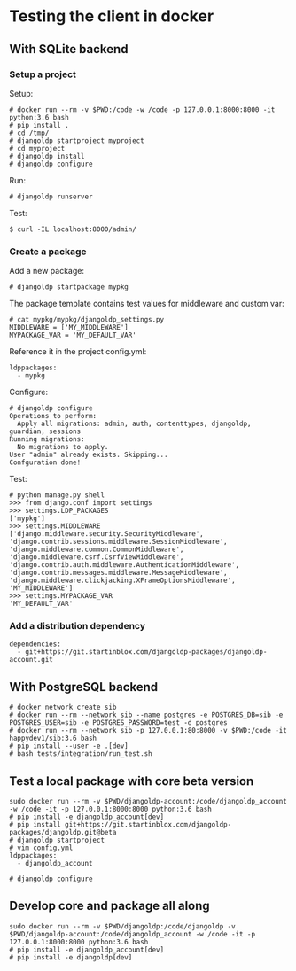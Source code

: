 # Testing the client in docker

## With SQLite backend

### Setup a project

Setup:
```
# docker run --rm -v $PWD:/code -w /code -p 127.0.0.1:8000:8000 -it python:3.6 bash
# pip install .
# cd /tmp/
# djangoldp startproject myproject
# cd myproject
# djangoldp install
# djangoldp configure
```

Run:
```
# djangoldp runserver
```

Test:
```
$ curl -IL localhost:8000/admin/
```

### Create a package

Add a new package:
```
# djangoldp startpackage mypkg
```

The package template contains test values for middleware and custom var:
```
# cat mypkg/mypkg/djangoldp_settings.py
MIDDLEWARE = ['MY_MIDDLEWARE']
MYPACKAGE_VAR = 'MY_DEFAULT_VAR'
```

Reference it in the project config.yml:
```
ldppackages:
  - mypkg
```

Configure:
```
# djangoldp configure
Operations to perform:
  Apply all migrations: admin, auth, contenttypes, djangoldp, guardian, sessions
Running migrations:
  No migrations to apply.
User "admin" already exists. Skipping...
Confguration done!
```

Test:
```
# python manage.py shell
>>> from django.conf import settings
>>> settings.LDP_PACKAGES
['mypkg']
>>> settings.MIDDLEWARE
['django.middleware.security.SecurityMiddleware', 'django.contrib.sessions.middleware.SessionMiddleware', 'django.middleware.common.CommonMiddleware', 'django.middleware.csrf.CsrfViewMiddleware', 'django.contrib.auth.middleware.AuthenticationMiddleware', 'django.contrib.messages.middleware.MessageMiddleware', 'django.middleware.clickjacking.XFrameOptionsMiddleware', 'MY_MIDDLEWARE']
>>> settings.MYPACKAGE_VAR
'MY_DEFAULT_VAR'
```

### Add a distribution dependency

```
dependencies:
  - git+https://git.startinblox.com/djangoldp-packages/djangoldp-account.git
```

## With PostgreSQL backend

```
# docker network create sib
# docker run --rm --network sib --name postgres -e POSTGRES_DB=sib -e POSTGRES_USER=sib -e POSTGRES_PASSWORD=test -d postgres
# docker run --rm --network sib -p 127.0.0.1:80:8000 -v $PWD:/code -it happydev1/sib:3.6 bash
# pip install --user -e .[dev]
# bash tests/integration/run_test.sh
```


## Test a local package with core beta version

```
sudo docker run --rm -v $PWD/djangoldp-account:/code/djangoldp_account -w /code -it -p 127.0.0.1:8000:8000 python:3.6 bash
# pip install -e djangoldp_account[dev]
# pip install git+https://git.startinblox.com/djangoldp-packages/djangoldp.git@beta
# djangoldp startproject
# vim config.yml
ldppackages:
  - djangoldp_account

# djangoldp configure
```

## Develop core and package all along

```
sudo docker run --rm -v $PWD/djangoldp:/code/djangoldp -v $PWD/djangoldp-account:/code/djangoldp_account -w /code -it -p 127.0.0.1:8000:8000 python:3.6 bash
# pip install -e djangoldp_account[dev]
# pip install -e djangoldp[dev]
```
